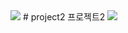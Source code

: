 <img src="https://capsule-render.vercel.app/api?type=waving&color=BDBDC8&height=150&section=header" />
# project2
프로젝트2
<img src="https://capsule-render.vercel.app/api?type=waving&color=BDBDC8&height=150&section=footer" />
